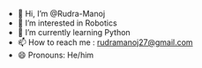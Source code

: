 - 👋 Hi, I’m @Rudra-Manoj
- 👀 I’m interested in Robotics
- 🌱 I’m currently learning Python
- 📫 How to reach me : rudramanoj27@gmail.com
- 😄 Pronouns: He/him

<!---
Rudra-Manoj/Rudra-Manoj is a ✨ special ✨ repository because its `README.md` (this file) appears on your GitHub profile.
You can click the Preview link to take a look at your changes.
--->
